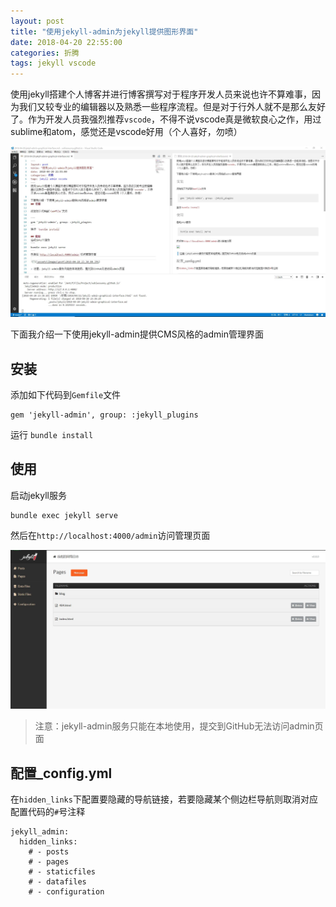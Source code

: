 ```yaml
---
layout: post
title: "使用jekyll-admin为jekyll提供图形界面"
date: 2018-04-20 22:55:00
categories: 折腾
tags: jekyll vscode
---
```

使用jekyll搭建个人博客并进行博客撰写对于程序开发人员来说也许不算难事，因为我们又较专业的编辑器以及熟悉一些程序流程。但是对于行外人就不是那么友好了。作为开发人员我强烈推荐`vscode`，不得不说vscode真是微软良心之作，用过sublime和atom，感觉还是vscode好用（个人喜好，勿喷）

![](\assets\images\post\2018-04-20_23_39_00.JPG)

下面我介绍一下使用jekyll-admin提供CMS风格的admin管理界面
## 安装

添加如下代码到`Gemfile`文件

```
gem 'jekyll-admin', group: :jekyll_plugins
```
运行 `bundle install`

## 使用
启动jekyll服务
```
bundle exec jekyll serve
```
然后在`http://localhost:4000/admin`访问管理页面

![](\assets\images\post\2018-04-20_23_30_00.JPG)

> 注意：jekyll-admin服务只能在本地使用，提交到GitHub无法访问admin页面

## 配置_config.yml
在`hidden_links`下配置要隐藏的导航链接，若要隐藏某个侧边栏导航则取消对应配置代码的`#`号注释
```
jekyll_admin:
  hidden_links:
    # - posts
    # - pages
    # - staticfiles
    # - datafiles
    # - configuration
```



